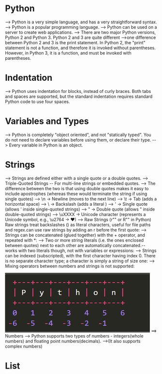 # Python

--> Python is a very simple language, and has a very straightforward syntax.
--> Python is a popular programming language.
--> Python can be used on a server to create web applications.
--> There are two major Python versions, Python 2 and Python 3. Python 2 and 3 are quite different
-->one difference between Python 2 and 3 is the print statement. In Python 2, the "print" statement is not a function, and therefore it is invoked without parentheses. However, in Python 3, it is a function, and must be invoked with parentheses.

# Indentation

--> Python uses indentation for blocks, instead of curly braces. Both tabs and spaces are supported, but the standard indentation requires standard Python code to use four spaces.

# Variables and Types

--> Python is completely "object oriented", and not "statically typed". You do not need to declare variables before using them, or declare their type.
--> Every variable in Python is an object.

# Strings

--> Strings are defined either with a single quote or a double quotes.
--> Triple-Quoted Strings -- For multi-line strings or embedded quotes.
--> The difference between the two is that using double quotes makes it easy to include apostrophes (whereas these would terminate the string if using single quotes)
--> \n → Newline (moves to the next line)
--> \t → Tab (adds a horizontal space)
--> \\ → Backslash (adds a literal \)
--> \' → Single quote (allows ' inside single-quoted strings)
--> \" → Double quote (allows " inside double-quoted strings)
--> \uXXXX → Unicode character (represents a Unicode symbol, e.g., \u2764 → ❤)
--> Raw Strings (r"" or R"" in Python)
Raw strings treat backslashes (\) as literal characters, useful for file paths and regex.can use raw strings by adding an r before the first quote:
--> Strings can be concatenated (glued together) with the + operator, and repeated with \*:
--> Two or more string literals (i.e. the ones enclosed between quotes) next to each other are automatically concatenated.-- works with two literals though, not with variables or expressions:
--> Strings can be indexed (subscripted), with the first character having index 0. There is no separate character type; a character is simply a string of size one:
--> Mixing operators between numbers and strings is not supported:

![Slicing ](image.png)
==> Numbers
--> Python supports two types of numbers - integers(whole numbers) and floating point numbers(decimals).
-->(It also supports complex numbers)

# List

